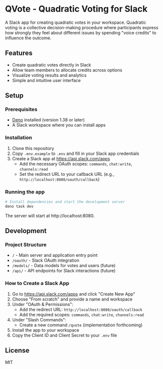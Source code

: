 # QVote - Quadratic Voting for Slack

A Slack app for creating quadratic votes in your workspace. Quadratic voting is a collective decision-making procedure where participants express how strongly they feel about different issues by spending "voice credits" to influence the outcome.

## Features

- Create quadratic votes directly in Slack
- Allow team members to allocate credits across options
- Visualize voting results and analytics
- Simple and intuitive user interface

## Setup

### Prerequisites

- [Deno](https://deno.land/) installed (version 1.38 or later)
- A Slack workspace where you can install apps

### Installation

1. Clone this repository
2. Copy `.env.example` to `.env` and fill in your Slack app credentials
3. Create a Slack app at https://api.slack.com/apps
   - Add the necessary OAuth scopes: `commands`, `chat:write`, `channels:read`
   - Set the redirect URL to your callback URL (e.g., `http://localhost:8080/oauth/callback`)

### Running the app

```bash
# Install dependencies and start the development server
deno task dev
```

The server will start at http://localhost:8080.

## Development

### Project Structure

- `/` - Main server and application entry point
- `/oauth/` - Slack OAuth integration
- `/models/` - Data models for votes and users (future)
- `/api/` - API endpoints for Slack interactions (future)

### How to Create a Slack App

1. Go to https://api.slack.com/apps and click "Create New App"
2. Choose "From scratch" and provide a name and workspace
3. Under "OAuth & Permissions":
   - Add the redirect URL: `http://localhost:8080/oauth/callback`
   - Add the required scopes: `commands`, `chat:write`, `channels:read`
4. Under "Slash Commands":
   - Create a new command `/qvote` (implementation forthcoming)
5. Install the app to your workspace
6. Copy the Client ID and Client Secret to your `.env` file

## License

MIT